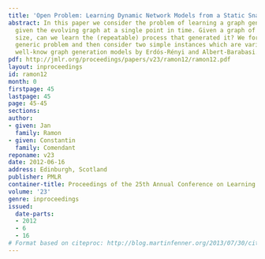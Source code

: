 ```yaml
---
title: 'Open Problem: Learning Dynamic Network Models from a Static Snapshot'
abstract: In this paper we consider the problem of learning a graph generating process
  given the evolving graph at a single point in time. Given a graph of sufficient
  size, can we learn the (repeatable) process that generated it? We formalize the
  generic problem and then consider two simple instances which are variations on the
  well-know graph generation models by Erdós-Rényi and Albert-Barabasi.
pdf: http://jmlr.org/proceedings/papers/v23/ramon12/ramon12.pdf
layout: inproceedings
id: ramon12
month: 0
firstpage: 45
lastpage: 45
page: 45-45
sections: 
author:
- given: Jan
  family: Ramon
- given: Constantin
  family: Comendant
reponame: v23
date: 2012-06-16
address: Edinburgh, Scotland
publisher: PMLR
container-title: Proceedings of the 25th Annual Conference on Learning Theory
volume: '23'
genre: inproceedings
issued:
  date-parts:
  - 2012
  - 6
  - 16
# Format based on citeproc: http://blog.martinfenner.org/2013/07/30/citeproc-yaml-for-bibliographies/
---
```

